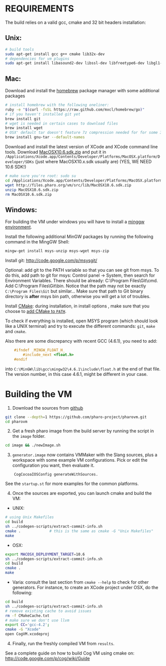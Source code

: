 REQUIREMENTS
============

The build relies on a valid gcc, cmake and 32 bit headers installation:

Unix:
-----
```bash    
# build tools
sudo apt-get install gcc g++ cmake lib32x-dev
# dependencies for vm plugins
sudo apt-get install libasound2-dev libssl-dev libfreetype6-dev libgl1-mesa-dev
```

Mac:
-----
Download and install the [homebrew](http://brew.sh/) package manager with some additional packages
```bash
# install homebrew with the following oneliner:
ruby -e "$(curl -fsSL https://raw.github.com/mxcl/homebrew/go)"
# if you haven't installed git yet
brew install git
# wget is needed in certain cases to download files
brew install wget
# OSX' default tar doesn't feature 7z compression needed for for some 3rd party libs
brew install gnu-tar --default-names
```

Download and install the latest version of XCode and XCode command line tools.
Download [MacOSX10.6.sdk.zip](http://files.pharo.org/vm/src/lib/MacOSX10.6.sdk.zip) and put it in
`/Applications/Xcode.app/Contents/Developer/Platforms/MacOSX.platform/Developer/SDKs` (just where MacOSX10.x.sdk usually are)
(YES, WE NEED 10.6 SDK!) 
```bash	  
# make sure you're root: sudo su
cd /Applications/Xcode.app/Contents/Developer/Platforms/MacOSX.platform/Developer/SDKs
wget http://files.pharo.org/vm/src/lib/MacOSX10.6.sdk.zip
unzip MacOSX10.6.sdk.zip
rm MacOSX10.6.sdk.zip
```

Windows:
---------
For building the VM under windows you will have to install a [minggw environment](http://sourceforge.net/projects/mingw/files/Automated%20MinGW%20Installer/mingw-get-inst/).

Install the following additional MinGW packages by running the following command in the MingGW Shell:
```bash
mingw-get install msys-unzip msys-wget msys-zip
```
Install git: <http://code.google.com/p/msysgit/>

Optional: add git to the PATH variable so that you can see git from msys. To do this, add path to git for msys: Control panel -> System, then search for Environment Variables. There should be already: C:\Program Files\Git\cmd. Add C:\Program Files\Git\bin. Notice that the path may not be exactly `C:\Program Files\Git` but similar…
Make sure that path to Git binary directory is **after** msys bin path, otherwise you will get a lot of troubles.

Install [CMake](http://www.cmake.org/): during installation, in install options , make sure that you choose to [add CMake to `PATH`](http://www.google.com/search?q=windows+add+PATH&btnI).

To check if everything is installed, open MSYS program (which should look like a UNIX terminal) and try to execute the different commands: `git`, `make` and `cmake`.

Also there are some discrepancy with recent GCC (4.6.1), you need to add:
```C
	#ifndef _MINGW_FLOAT_H_
		#include_next <float.h>
	#endif
```
into `C:\MinGW\lib\gcc\mingw32\4.6.1\include\float.h` at the end of that file.
The version number, in this case 4.6.1, might be different in your case.


Building the VM
================

1. Download the sources from [github](https://github.com/pharo-project/pharovm)
```bash
git clone --depth=1 https://github.com/pharo-project/pharovm.git
cd pharovm
```

2. Get a fresh pharo image from the build server by running the script in the `image` folder.
```bash
cd image && ./newImage.sh
```

3. `generator.image` now contains VMMaker with the Slang sources, plus a workspace with some
example VM configurations.
Pick or edit the configuration you want, then evaluate it.
```Smalltalk
	CogCocoaIOSConfig generateWithSources.
```
See the `startup.st` for more examples for the common platforms.


4. Once the sources are exported, you can launch cmake and build the VM:

- UNIX:
```bash
# using Unix Makefiles
cd build
sh ../codegen-scripts/extract-commit-info.sh
cmake .             # this is the same as cmake -G "Unix Makefiles"
make
```

- OSX:

```bash
export MACOSX_DEPLOYMENT_TARGET=10.6
sh ../codegen-scripts/extract-commit-info.sh
cd build
cmake .
make
```
- Varia: consult the last section from `cmake --help` to check for other
generators. For instance, to create an XCode project under OSX, do the following:
```bash
cd build
sh ../codegen-scripts/extract-commit-info.sh
# remove existing cache to avoid issues
rm -f CMakeCache.txt
# make sure we don't use llvm
export CC='gcc-4.2';
cmake -G "Xcode"
open CogVM.xcodeproj
```

4. Finally, run the freshly compiled VM from `results`.


See a complete guide on how to build Cog VM using cmake on:
http://code.google.com/p/cog/wiki/Guide

